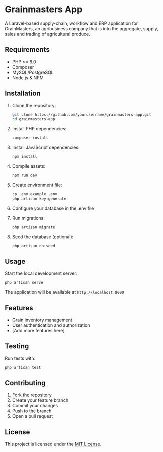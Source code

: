 # Grainmasters App

A Laravel-based supply-chain, workflow and ERP application for GrainMasters, an agribusiness company that is into the aggregate, supply, sales and trading of agricultural produce.

## Requirements

- PHP >= 8.0
- Composer
- MySQL/PostgreSQL
- Node.js & NPM

## Installation

1. Clone the repository:
    ```bash
    git clone https://github.com/yourusername/grainmasters-app.git
    cd grainmasters-app
    ```

2. Install PHP dependencies:
    ```bash
    composer install
    ```

3. Install JavaScript dependencies:
    ```bash
    npm install
    ```

4. Compile assets:
    ```bash
    npm run dev
    ```

5. Create environment file:
    ```bash
    cp .env.example .env
    php artisan key:generate
    ```

6. Configure your database in the .env file

7. Run migrations:
    ```bash
    php artisan migrate
    ```

8. Seed the database (optional):
    ```bash
    php artisan db:seed
    ```

## Usage

Start the local development server:
```bash
php artisan serve
```

The application will be available at `http://localhost:8000`

## Features

- Grain inventory management
- User authentication and authorization
- [Add more features here]

## Testing

Run tests with:
```bash
php artisan test
```

## Contributing

1. Fork the repository
2. Create your feature branch
3. Commit your changes
4. Push to the branch
5. Open a pull request

## License

This project is licensed under the [MIT License](LICENSE).

